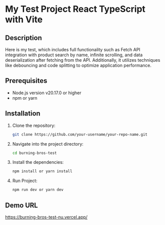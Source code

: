 # My Test Project React TypeScript with Vite

## Description

Here is my test, which includes full functionality such as Fetch API integration with product search by name, infinite scrolling, and data deserialization after fetching from the API. Additionally, it utilizes techniques like debouncing and code splitting to optimize application performance.

## Prerequisites

- Node.js version v20.17.0 or higher
- npm or yarn

## Installation

1. Clone the repository:

   ```bash
   git clone https://github.com/your-username/your-repo-name.git
2. Navigate into the project directory:
   ```bash
   cd burning-bros-test
   
4. Install the dependencies:
   ```bash
   npm install or yarn install
   
6. Run Project:
   ```bash
   npm run dev or yarn dev

## Demo URL
https://burning-bros-test-nu.vercel.app/

